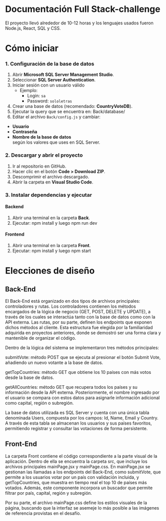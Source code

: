 # Documentación Full Stack-challenge
El proyecto llevó alrededor de 10-12 horas y los lenguajes usados fueron Node.js, React, SQL y CSS.
# Cómo iniciar

### 1. Configuración de la base de datos
1. Abrir **Microsoft SQL Server Management Studio**.  
2. Seleccionar **SQL Server Authentication**.  
3. Iniciar sesión con un usuario válido  
   - Ejemplo:  
     - Login: `sa`  
     - Password: `sololetras`  
4. Crear una base de datos (recomendado: **CountryVoteDB**).  
5. Ejecutar la query que se encuentra en: Back/database/
6. Editar el archivo `Back/config.js` y cambiar:
- **Usuario**  
- **Contraseña**  
- **Nombre de la base de datos**  
según los valores que uses en SQL Server.  

### 2. Descargar y abrir el proyecto
1. Ir al repositorio en GitHub.  
2. Hacer clic en el botón **Code > Download ZIP**.  
3. Descomprimir el archivo descargado.  
4. Abrir la carpeta en **Visual Studio Code**.  

### 3. Instalar dependencias y ejecutar

#### Backend
1. Abrir una terminal en la carpeta **Back**.  
2. Ejecutar: npm install y luego npm run dev

#### Frontend
1. Abrir una terminal en la carpeta **Front**.  
2. Ejecutar: npm install y luego npm start

# Elecciones de diseño
## Back-End
El Back-End está organizado en dos tipos de archivos principales: controladores y rutas. Los controladores contienen los métodos encargados de la lógica de negocio (GET, POST, DELETE y UPDATE), a través de los cuales se interactúa tanto con la base de datos como con la API externa. Las rutas, por su parte, definen los endpoints que exponen dichos métodos al cliente. Esta estructura fue elegida por la familiaridad adquirida en proyectos anteriores, donde se demostró ser una forma clara y mantenible de organizar el código.

Dentro de la lógica del sistema se implementaron tres métodos principales:

submitVote: método POST que se ejecuta al presionar el botón Submit Vote, añadiendo un nuevo votante a la base de datos.

getTopCountries: método GET que obtiene los 10 países con más votos desde la base de datos.

getAllCountries: método GET que recupera todos los países y su información desde la API externa. Posteriormente, el nombre ingresado por el usuario se compara con estos datos para asignarle información adicional como capital, región o subregión.

La base de datos utilizada es SQL Server y cuenta con una única tabla denominada Users, compuesta por los campos: Id, Name, Email y Country. A través de esta tabla se almacenan los usuarios y sus países favoritos, permitiendo registrar y consultar las votaciones de forma persistente.

## Front-End
La carpeta Front contiene el código correspondiente a la parte visual de la aplicación. Dentro de ella se encuentra la carpeta src, que incluye los archivos principales mainPage.jsx y mainPage.css. En mainPage.jsx se gestionan las llamadas a los endpoints del Back-End, como submitVote, que permite a los usuarios votar por un país con validación incluida, y getTopCountries, que muestra en tiempo real el top 10 de países más votados. Además, este componente incorpora un buscador que permite filtrar por país, capital, región y subregión.

Por su parte, el archivo mainPage.css define los estilos visuales de la página, buscando que la interfaz se asemeje lo más posible a las imágenes de referencia provistas en el desafío.







